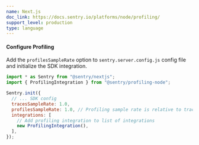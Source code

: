 ```yaml
---
name: Next.js
doc_link: https://docs.sentry.io/platforms/node/profiling/
support_level: production
type: language
---
```


#### Configure Profiling

Add the `profilesSampleRate` option to `sentry.server.config.js` config file and initialize the SDK integration.

```javascript
import * as Sentry from "@sentry/nextjs";
import { ProfilingIntegration } from "@sentry/profiling-node";

Sentry.init({
  // ... SDK config
  tracesSampleRate: 1.0,
  profilesSampleRate: 1.0, // Profiling sample rate is relative to tracesSampleRate
  integrations: [
    // Add profiling integration to list of integrations
    new ProfilingIntegration(),
  ],
});
```

